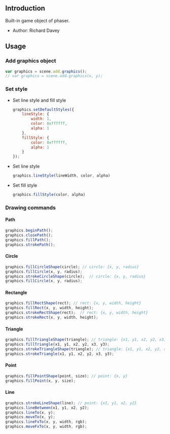 ## Introduction

Built-in game object of phaser.

- Author: Richard Davey

## Usage

### Add graphics object

```javascript
var graphics = scene.add.graphics();
// var graphics = scene.add.graphics(x, y);
```

### Set style

- Set line style and fill style

    ```javascript
    graphics.setDefaultStyles({
        lineStyle: {
            width: 1,
            color: 0xffffff,
            alpha: 1
        },
        fillStyle: {
            color: 0xffffff,
            alpha: 1
        }
    });
    ```

- Set line style

    ```javascript
    graphics.lineStyle(lineWidth, color, alpha)
    ```

- Set fill style

    ```javascript
    graphics.fillStyle(color, alpha)
    ```

### Drawing commands

#### Path

```javascript
graphics.beginPath();
graphics.closePath();
graphics.fillPath();
graphics.strokePath();
```

#### Circle

```javascript
graphics.fillCircleShape(circle); // circle: {x, y, radius}
graphics.fillCircle(x, y, radius);
graphics.strokeCircleShape(circle);  // circle: {x, y, radius}
graphics.fillCircle(x, y, radius);
```

#### Rectangle

```javascript
graphics.fillRectShape(rect); // rect: {x, y, width, height}
graphics.fillRect(x, y, width, height);
graphics.strokeRectShape(rect);  // rect: {x, y, width, height}
graphics.strokeRect(x, y, width, height);
```

#### Triangle

```javascript
graphics.fillTriangleShape(triangle); // triangle: {x1, y1, x2, y2, x3, y3}
graphics.fillTriangle(x1, y1, x2, y2, x3, y3);
graphics.strokeTriangleShape(triangle); // triangle: {x1, y1, x2, y2, x3, y3}
graphics.strokeTriangle(x1, y1, x2, y2, x3, y3);
```

#### Point

```javascript
graphics.fillPointShape(point, size); // point: {x, y}
graphics.fillPoint(x, y, size);
```

#### Line

```javascript
graphics.strokeLineShape(line); // point: {x1, y1, x2, y2}
graphics.lineBetween(x1, y1, x2, y2);
graphics.lineTo(x, y);
graphics.moveTo(x, y);
graphics.lineFxTo(x, y, width, rgb);
graphics.moveFxTo(x, y, width, rgb);
```

